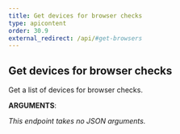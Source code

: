```yaml
---
title: Get devices for browser checks
type: apicontent
order: 30.9
external_redirect: /api/#get-browsers
---
```


## Get devices for browser checks

Get a list of devices for browser checks.

**ARGUMENTS**:

*This endpoint takes no JSON arguments.*
